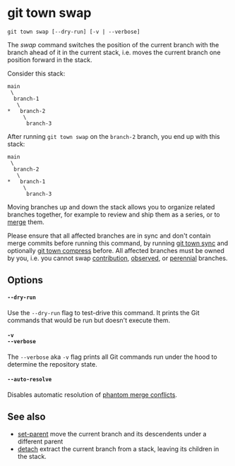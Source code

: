 # git town swap

```command-summary
git town swap [--dry-run] [-v | --verbose]
```

The _swap_ command switches the position of the current branch with the branch
ahead of it in the current stack, i.e. moves the current branch one position
forward in the stack.

Consider this stack:

```
main
 \
  branch-1
   \
*   branch-2
     \
      branch-3
```

After running `git town swap` on the `branch-2` branch, you end up with this
stack:

```
main
 \
  branch-2
   \
*   branch-1
     \
      branch-3
```

Moving branches up and down the stack allows you to organize related branches
together, for example to review and ship them as a series, or to
[merge](merge.md) them.

Please ensure that all affected branches are in sync and don't contain merge
commits before running this command, by running [git town sync](sync.md) and
optionally [git town compress](compress.md) before. All affected branches must
be owned by you, i.e. you cannot swap
[contribution](../branch-types.md#contribution-branches),
[observed](../branch-types.md#observed-branches), or
[perennial](../branch-types.md#perennial-branches) branches.

## Options

#### `--dry-run`

Use the `--dry-run` flag to test-drive this command. It prints the Git commands
that would be run but doesn't execute them.

#### `-v`<br>`--verbose`

The `--verbose` aka `-v` flag prints all Git commands run under the hood to
determine the repository state.

#### `--auto-resolve`

Disables automatic resolution of
[phantom merge conflicts](../stacked-changes.md#avoid-phantom-conflicts).

## See also

- [set-parent](set-parent.md) move the current branch and its descendents under
  a different parent
- [detach](detach.md) extract the current branch from a stack, leaving its
  children in the stack.
